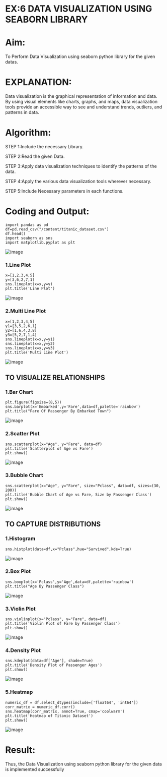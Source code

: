 # EX:6 DATA VISUALIZATION USING SEABORN LIBRARY

# Aim:
  To Perform Data Visualization using seaborn python library for the given datas.

# EXPLANATION:
Data visualization is the graphical representation of information and data. By using visual elements like charts, graphs, and maps, data visualization tools provide an accessible way to see and understand trends, outliers, and patterns in data.

# Algorithm:
STEP 1:Include the necessary Library.

STEP 2:Read the given Data.

STEP 3:Apply data visualization techniques to identify the patterns of the data.

STEP 4:Apply the various data visualization tools wherever necessary.

STEP 5:Include Necessary parameters in each functions.

# Coding and Output:
```
import pandas as pd
df=pd.read_csv("/content/titanic_dataset.csv")
df.head()
import seaborn as sns
import matplotlib.pyplot as plt
```
![image](https://github.com/chandrumathiyazhagan/EXNO-6-DS/assets/119393023/f83d445f-47d6-4030-b1ac-349061d8446f)


### 1.Line Plot
```
x=[1,2,3,4,5]
y=[3,6,2,7,1]
sns.lineplot(x=x,y=y)
plt.title('Line Plot')
```
![image](https://github.com/chandrumathiyazhagan/EXNO-6-DS/assets/119393023/ff29a7a6-f9c5-48e2-aadf-a5df5adcf617)


### 2.Multi Line Plot
```
x=[1,2,3,4,5]
y1=[3,5,2,6,1]
y2=[1,6,4,3,8]
y3=[5,2,7,1,4]
sns.lineplot(x=x,y=y1)
sns.lineplot(x=x,y=y2)
sns.lineplot(x=x,y=y3)
plt.title('Multi Line Plot')
```
![image](https://github.com/chandrumathiyazhagan/EXNO-6-DS/assets/119393023/fce23053-5339-4aa1-b2e2-6b149cf3f90a)

## TO VISUALIZE RELATIONSHIPS
### 1.Bar Chart
```
plt.figure(figsize=(8,5))
sns.barplot(x='Embarked',y='Fare',data=df,palette='rainbow')
plt.title("Fare Of Passenger By Embarked Town")
```
![image](https://github.com/chandrumathiyazhagan/EXNO-6-DS/assets/119393023/554517c7-0025-40c9-91dd-1cc251d7d769)


### 2.Scatter Plot
```
sns.scatterplot(x="Age", y="Fare", data=df)
plt.title('Scatterplot of Age vs Fare')
plt.show()
```
![image](https://github.com/chandrumathiyazhagan/EXNO-6-DS/assets/119393023/5cb1073f-df00-4730-8b0d-c9b3ad5a91e5)


### 3.Bubble Chart
```
sns.scatterplot(x="Age", y="Fare", size="Pclass", data=df, sizes=(30, 200))
plt.title('Bubble Chart of Age vs Fare, Size by Passenger Class')
plt.show()
```
![image](https://github.com/chandrumathiyazhagan/EXNO-6-DS/assets/119393023/8d9a4978-7b71-4d03-9c2e-1cc8e84a8c42)


## TO CAPTURE DISTRIBUTIONS
### 1.Histogram
```
sns.histplot(data=df,x="Pclass",hue="Survived",kde=True)
```
![image](https://github.com/chandrumathiyazhagan/EXNO-6-DS/assets/119393023/f9e5f588-347b-414d-adcf-c4e97327cfc8)


### 2.Box Plot
```
sns.boxplot(x='Pclass',y='Age',data=df,palette='rainbow')
plt.title("Age By Passenger Class")
```
![image](https://github.com/chandrumathiyazhagan/EXNO-6-DS/assets/119393023/ddadf567-47bb-40e7-9cea-28cc4eec3c18)


### 3.Violin Plot
```
sns.violinplot(x="Pclass", y="Fare", data=df)
plt.title('Violin Plot of Fare by Passenger Class')
plt.show()
```
![image](https://github.com/chandrumathiyazhagan/EXNO-6-DS/assets/119393023/e4e84071-4cfd-411e-9ef4-c87f1ba820bb)


### 4.Density Plot
```
sns.kdeplot(data=df['Age'], shade=True)
plt.title('Density Plot of Passenger Ages')
plt.show()
```
![image](https://github.com/chandrumathiyazhagan/EXNO-6-DS/assets/119393023/80cfb121-4f96-442b-ab9e-43559a91c92e)

### 5.Heatmap
```
numeric_df = df.select_dtypes(include=['float64', 'int64'])
corr_matrix = numeric_df.corr()
sns.heatmap(corr_matrix, annot=True, cmap='coolwarm')
plt.title('Heatmap of Titanic Dataset')
plt.show()
```
![image](https://github.com/chandrumathiyazhagan/EXNO-6-DS/assets/119393023/bea2b9f0-618d-42cf-a46b-5a44b7e46292)

# Result:
  Thus, the Data Visualization using seaborn python library for the given data is implemented successfully
